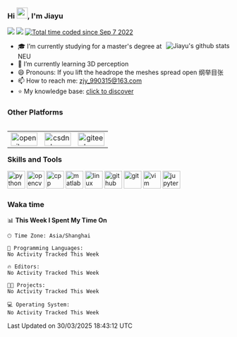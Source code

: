 <!--
**jiayuzhang128/jiayuzhang128** is a ✨ _special_ ✨ repository because its `README.md` (this file) appears on your GitHub profile.
Here are some ideas to get you started:
- 🔭 I’m currently working on ...
- 🌱 I’m currently learning ...
- 👯 I’m looking to collaborate on ...
- 🤔 I’m looking for help with ...
- 💬 Ask me about ...
- 📫 How to reach me: ...
- 😄 Pronouns: ...
- ⚡ Fun fact: ...
-->


### Hi <img src="https://media.giphy.com/media/hvRJCLFzcasrR4ia7z/giphy.gif" width="25px" />, I'm Jiayu

<p align="left">
	<img src="https://komarev.com/ghpvc/?username=jiayuhzang128&color=blue&style=flat&label=PROFILE+VIEWS" />
	<img src="https://img.shields.io/badge/🌟-If useful-blue" />
	<a href="https://wakatime.com/@7f1c1b60-dece-4a6f-bcd2-d12861a416c6"><img src="https://wakatime.com/badge/user/7f1c1b60-dece-4a6f-bcd2-d12861a416c6.svg" alt="Total time coded since Sep 7 2022" /></a>
</p>

<p>
<a href="https://github.com/jiayuzhang128/jiayuzhang128" target="_blank">
	<img align="right" src="https://github-readme-stats.vercel.app/api?username=jiayuzhang128&show_icons=true&theme=radical" alt="Jiayu's github stats" />
</a>

- 🎓 I’m currently studying for a master's degree at NEU
- 🌱 I’m currently learning 3D perception
- 😄 Pronouns: If you lift the headrope the meshes spread open 纲举目张
- 📫 How to reach me: zjy_990315@163.com
- ⭐ My knowledge base: [click to discover](https://github.com/jiayuzhang128/Knowledge-Base)
</p>

<p align="left">
	<h3>Other Platforms</h3>
</p>

<p align="left">
	<table align="left">
		<tr align="center">
			<td> 
			<a href="https://git.openi.org.cn/jiayu_neu" target="_blank">
				<img src="./images/openi.svg" width="60" height="30" alt="openilogo" />
			</a>
			</td>
			<td>
			<a href="https://blog.csdn.net/qq_40918859" target="_blank">
				<img src="./images/csdnlogo.png" width="60" height="30" alt="csdnlogo" />
			</a>
			</td>
			<td>
			<a href="https://gitee.com/jiayuzhang128" target="_blank">
				<img src="./images/gitee.svg" width="60" height="30" alt="giteelogo" />
			</a>
			</td>
		</tr>
	</table>
</p>

<br>
<br>

<p align="left">
	<h3>Skills and Tools</h3>
</p>

<p align="left">
	<img src="./images/python.svg" width="40" height="40" alt="python" />
	<img src="./images/opencv.svg" width="40" height="40" alt="opencv" />
	<img src="./images/cpp.svg" width="40" height="40" alt="cpp" />
	<img src="./images/matlab.svg" width="40" height="40" alt="matlab" />
	<img src="./images/linux.svg" width="40" height="40" alt="linux" />
	<img src="./images/github.svg" width="40" height="40" alt="github" />
	<img src="./images/git.svg" width="40" height="40" alt="git" />
	<img src="./images/vim.svg" width="40" height="40" alt="vim" />
	<img src="./images/jupyter.svg" width="40" height="40" alt="jupyter" />
</p>

<p align="left">
	<h3>Waka time</h3>
</p>

<!--START_SECTION:waka-->
📊 **This Week I Spent My Time On** 

```text
🕑︎ Time Zone: Asia/Shanghai

💬 Programming Languages: 
No Activity Tracked This Week

🔥 Editors: 
No Activity Tracked This Week

🐱‍💻 Projects: 
No Activity Tracked This Week

💻 Operating System: 
No Activity Tracked This Week
```


 Last Updated on 30/03/2025 18:43:12 UTC
<!--END_SECTION:waka-->
